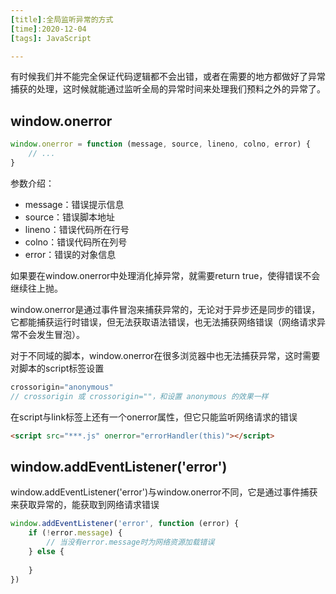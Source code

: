 ```yaml
---
[title]:全局监听异常的方式
[time]:2020-12-04
[tags]: JavaScript

---
```




有时候我们并不能完全保证代码逻辑都不会出错，或者在需要的地方都做好了异常捕获的处理，这时候就能通过监听全局的异常时间来处理我们预料之外的异常了。

## window.onerror

```javascript
window.onerror = function (message, source, lineno, colno, error) {
    // ...
}
```

参数介绍：

* message：错误提示信息
* source：错误脚本地址
* lineno：错误代码所在行号
* colno：错误代码所在列号
* error：错误的对象信息

如果要在window.onerror中处理消化掉异常，就需要return true，使得错误不会继续往上抛。

window.onerror是通过事件冒泡来捕获异常的，无论对于异步还是同步的错误，它都能捕获运行时错误，但无法获取语法错误，也无法捕获网络错误（网络请求异常不会发生冒泡）。

对于不同域的脚本，window.onerror在很多浏览器中也无法捕获异常，这时需要对脚本的script标签设置

```javascript
crossorigin="anonymous"
// crossorigin 或 crossorigin=""，和设置 anonymous 的效果一样
```



在script与link标签上还有一个onerror属性，但它只能监听网络请求的错误

```html
<script src="***.js" onerror="errorHandler(this)"></script>
```



## window.addEventListener('error')

window.addEventListener('error')与window.onerror不同，它是通过事件捕获来获取异常的，能获取到网络请求错误

```javascript
window.addEventListener('error', function (error) {
	if (!error.message) {
		// 当没有error.message时为网络资源加载错误
	} else {
	
	}
})
```

